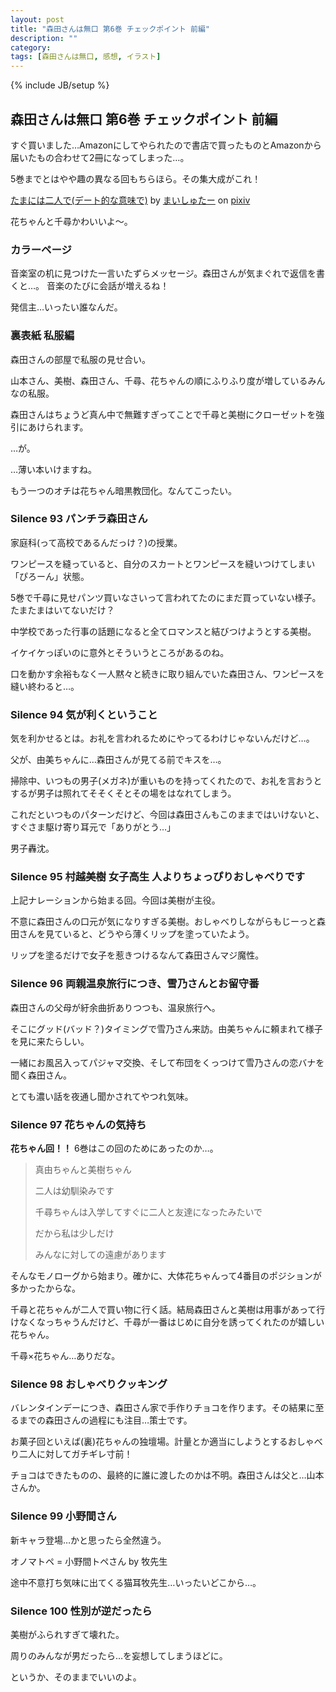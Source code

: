 ```yaml
---
layout: post
title: "森田さんは無口 第6巻 チェックポイント 前編"
description: ""
category: 
tags: [森田さんは無口, 感想, イラスト]
---
```

{% include JB/setup %}

## 森田さんは無口 第6巻 チェックポイント 前編

すぐ買いました…Amazonにしてやられたので書店で買ったものとAmazonから届いたもの合わせて2冊になってしまった…。

5巻までとはやや趣の異なる回もちらほら。その集大成がこれ！

<script src="http://source.pixiv.net/source/embed.js" data-id="31897031_416c15ffb647c94276c2b86046b3cc21" data-size="medium" data-border="on" charset="utf-8"></script><noscript><p><a href="http://www.pixiv.net/member_illust.php?mode=medium&amp;illust_id=31897031" target="_blank">たまには二人で(デート的な意味で)</a> by <a href="http://www.pixiv.net/member.php?id=1432163" target="_blank">まいしゅたー</a> on <a href="http://www.pixiv.net/" target="_blank">pixiv</a></p></noscript>

花ちゃんと千尋かわいいよ〜。

### カラーページ

音楽室の机に見つけた一言いたずらメッセージ。森田さんが気まぐれで返信を書くと…。
音楽のたびに会話が増えるね！

発信主…いったい誰なんだ。

### 裏表紙 私服編

森田さんの部屋で私服の見せ合い。

山本さん、美樹、森田さん、千尋、花ちゃんの順にふりふり度が増しているみんなの私服。

森田さんはちょうど真ん中で無難すぎってことで千尋と美樹にクローゼットを強引にあけられます。

…が。

…薄い本いけますね。

もう一つのオチは花ちゃん暗黒教団化。なんてこったい。

### Silence 93 パンチラ森田さん

家庭科(って高校であるんだっけ？)の授業。

ワンピースを縫っていると、自分のスカートとワンピースを縫いつけてしまい「ぴろーん」状態。

5巻で千尋に見せパンツ買いなさいって言われてたのにまだ買っていない様子。たまたまはいてないだけ？

中学校であった行事の話題になると全てロマンスと結びつけようとする美樹。

イケイケっぽいのに意外とそういうところがあるのね。

口を動かす余裕もなく一人黙々と続きに取り組んでいた森田さん、ワンピースを縫い終わると…。

### Silence 94 気が利くということ

気を利かせるとは。お礼を言われるためにやってるわけじゃないんだけど…。

父が、由美ちゃんに…森田さんが見てる前でキスを…。

掃除中、いつもの男子(メガネ)が重いものを持ってくれたので、お礼を言おうとするが男子は照れてそそくそとその場をはなれてしまう。

これだといつものパターンだけど、今回は森田さんもこのままではいけないと、すぐさま駆け寄り耳元で「ありがとう…」

男子轟沈。

### Silence 95 村越美樹 女子高生 人よりちょっぴりおしゃべりです

上記ナレーションから始まる回。今回は美樹が主役。

不意に森田さんの口元が気になりすぎる美樹。おしゃべりしながらもじーっと森田さんを見ていると、どうやら薄くリップを塗っていたよう。

リップを塗るだけで女子を惹きつけるなんて森田さんマジ魔性。

### Silence 96 両親温泉旅行につき、雪乃さんとお留守番

森田さんの父母が紆余曲折ありつつも、温泉旅行へ。

そこにグッド(バッド？)タイミングで雪乃さん来訪。由美ちゃんに頼まれて様子を見に来たらしい。

一緒にお風呂入ってパジャマ交換、そして布団をくっつけて雪乃さんの恋バナを聞く森田さん。

とても濃い話を夜通し聞かされてやつれ気味。

### Silence 97 花ちゃんの気持ち

**花ちゃん回！！** 6巻はこの回のためにあったのか…。

> 真由ちゃんと美樹ちゃん
> 
> 二人は幼馴染みです
> 
> 千尋ちゃんは入学してすぐに二人と友達になったみたいで
> 
> だから私は少しだけ
> 
> みんなに対しての遠慮があります

そんなモノローグから始まり。確かに、大体花ちゃんって4番目のポジションが多かったからな。

千尋と花ちゃんが二人で買い物に行く話。結局森田さんと美樹は用事があって行けなくなっちゃうんだけど、千尋が一番はじめに自分を誘ってくれたのが嬉しい花ちゃん。

千尋×花ちゃん…ありだな。

### Silence 98 おしゃべりクッキング

バレンタインデーにつき、森田さん家で手作りチョコを作ります。その結果に至るまでの森田さんの過程にも注目…策士です。

お菓子回といえば(裏)花ちゃんの独壇場。計量とか適当にしようとするおしゃべり二人に対してガチギレ寸前！

チョコはできたものの、最終的に誰に渡したのかは不明。森田さんは父と…山本さんか。

### Silence 99 小野間さん

新キャラ登場…かと思ったら全然違う。

オノマトペ = 小野間トペさん by 牧先生

途中不意打ち気味に出てくる猫耳牧先生…いったいどこから…。

### Silence 100 性別が逆だったら

美樹がふられすぎて壊れた。

周りのみんなが男だったら…を妄想してしまうほどに。

というか、そのままでいいのよ。